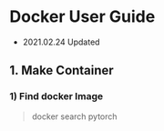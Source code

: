 # Docker User Guide
- 2021.02.24 Updated
[](https://www.google.com)

## 1. Make Container
### 1) Find docker Image
   > docker search pytorch
